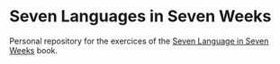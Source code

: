 Seven Languages in Seven Weeks
==============================

Personal repository for the exercices of the [Seven Language in Seven Weeks][1] book.

[1]: http://www.pragprog.com/titles/btlang/seven-languages-in-seven-weeks
